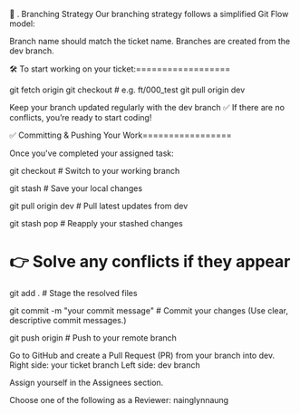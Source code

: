 🌱 . Branching Strategy
Our branching strategy follows a simplified Git Flow model:

Branch name should match the ticket name.
Branches are created from the dev branch.


🛠 To start working on your ticket:==================


git fetch origin
git checkout <your-ticket-name>     # e.g. ft/000_test
git pull origin dev


Keep your branch updated regularly with the dev branch
✅ If there are no conflicts, you’re ready to start coding!


✅  Committing & Pushing Your Work=================

Once you've completed your assigned task:


git checkout <your-ticket-branch>      # Switch to your working branch

git stash                              # Save your local changes

git pull origin dev                    # Pull latest updates from dev

git stash pop                          # Reapply your stashed changes

# 👉 Solve any conflicts if they appear

git add .                              # Stage the resolved files

git commit -m "your commit message"    # Commit your changes (Use clear, descriptive commit messages.)


git push origin <your-ticket-branch>   # Push to your remote branch



Go to GitHub and create a Pull Request (PR) from your branch into dev.
Right side: your ticket branch
Left side: dev branch

Assign yourself in the Assignees section.

Choose one of the following as a Reviewer:
nainglynnaung
